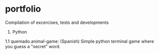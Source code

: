 # portfolio
Compilation of excercises, tests and developments

1. Python

  1.1 quemado.animal-game: (Spanish) Simple python terminal game where you guess a "secret" word.
